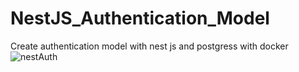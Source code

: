 # NestJS_Authentication_Model
Create authentication model with nest js and postgress with docker 
![nestAuth](https://github.com/ArDapps/NestJS_Authentication_Model/assets/91119772/e7befe88-09bb-472e-ac9f-7912901c662e)
